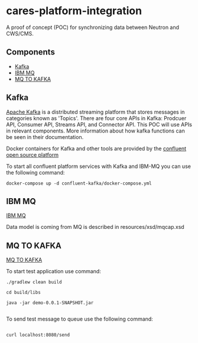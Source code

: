 # cares-platform-integration

A proof of concept (POC) for synchronizing data between Neutron and CWS/CMS.

## Components

* [Kafka](#kafka)
* [IBM MQ](#ibm_mq)
* [MQ TO KAFKA](#mq_to_kafka)


## Kafka

[Apache Kafka](https://kafka.apache.org/) is a distributed streaming platform that stores messages in categories known as 'Topics'. There are four core APIs in Kafka: Prodcuer API, Consumer API, Streams API, and Connector API. This POC will use APIs in relevant components. More information about how kafka functions can be seen in their documentation.

Docker containers for Kafka and other tools are provided by the [confluent open source platform](https://www.confluent.io/product/confluent-open-source/)



To start all confluent platform services with Kafka and IBM-MQ you can use the following command:

```
docker-compose up -d confluent-kafka/docker-compose.yml

```

## IBM MQ
[IBM MQ](#ibm_mq)

Data model is coming from MQ is described in resources/xsd/mqcap.xsd 

## MQ TO KAFKA

[MQ TO KAFKA](#mq_to_kafka)


To start test application use command:

```
./gradlew clean build

cd build/libs

java -jar demo-0.0.1-SNAPSHOT.jar
 

```

To send test message to queue use the following command:

```

curl localhost:8080/send

```
